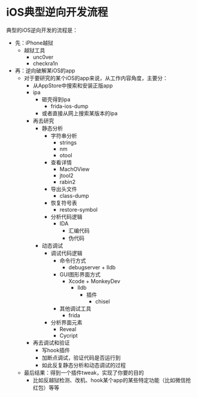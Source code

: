 # iOS典型逆向开发流程

典型的iOS逆向开发的流程是：

* 先：iPhone越狱
  * 越狱工具
    * unc0ver
    * checkra1n
* 再：逆向破解某iOS的app
  * 对于要研究的某个iOS的app来说，从工作内容角度，主要分：
    * 从AppStore中搜索和安装正版app
    * ipa
      * 砸壳得到ipa
        * frida-ios-dump
      * 或者直接从网上搜索某版本的ipa
    * 再去研究
      * 静态分析
        * 字符串分析
          * strings
          * nm
          * otool
        * 查看详情
          * MachOView
          * jtool2
          * rabin2
        * 导出头文件
          * class-dump
        * 恢复符号表
          * restore-symbol
        * 分析代码逻辑
          * IDA
            * 汇编代码
            * 伪代码
      * 动态调试
        * 调试代码逻辑
          * 命令行方式
            * debugserver + lldb
          * GUI图形界面方式
            * Xcode + MonkeyDev
              * lldb
                * 插件
                  * chisel
          * 其他调试工具
            * frida
        * 分析界面元素
          * Reveal
          * Cycript
    * 再去调试和验证
      * 写hook插件
      * 加断点调试，验证代码是否运行到
      * 如此反复静态分析和动态调试的过程
  * 最后结果：得到一个插件tweak，实现了你要的目的
    * 比如反越狱检测、改机、hook某个app的某些特定功能（比如微信抢红包）等等
